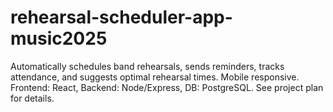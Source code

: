# rehearsal-scheduler-app-music2025
Automatically schedules band rehearsals, sends reminders, tracks attendance, and suggests optimal rehearsal times. Mobile responsive. Frontend: React, Backend: Node/Express, DB: PostgreSQL. See project plan for details.
